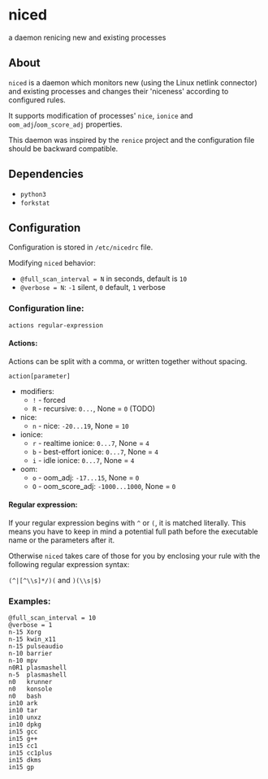 niced
=====

a daemon renicing new and existing processes

About
-----

`niced` is a daemon which monitors new (using the Linux netlink connector) and
existing processes and changes their 'niceness' according to configured rules.

It supports modification of processes' `nice`, `ionice` and
`oom_adj`/`oom_score_adj` properties.

This daemon was inspired by the `renice` project and the configuration file
should be backward compatible.

Dependencies
------------

- `python3`
- `forkstat`

Configuration
-------------

Configuration is stored in `/etc/nicedrc` file.

Modifying `niced` behavior:

- `@full_scan_interval = N` in seconds, default is `10`
- `@verbose = N`: `-1` silent, `0` default, `1` verbose

### Configuration line:

`actions regular-expression`

#### Actions:

Actions can be split with a comma, or written together without spacing.

`action[parameter]`

- modifiers:
    - `!` - forced
    - `R` - recursive: `0...`, None = `0` (TODO)
- nice:
    - `n` - nice: `-20...19`, None = `10`
- ionice:
    - `r` - realtime ionice: `0...7`, None = `4`
    - `b` - best-effort ionice: `0...7`, None = `4`
    - `i` - idle ionice: `0...7`, None = `4`
- oom:
    - `o` - oom_adj: `-17...15`, None = `0`
    - `O` - oom_score_adj: `-1000...1000`, None = `0`

#### Regular expression:

If your regular expression begins with `^` or `(`, it is matched literally. This
means you have to keep in mind a potential full path before the executable name
or the parameters after it.

Otherwise `niced` takes care of those for you by enclosing your rule with the
following regular expression syntax:

`(^|[^\\s]*/)(` and `)(\\s|$)`

### Examples:

```
@full_scan_interval = 10
@verbose = 1
n-15 Xorg
n-15 kwin_x11
n-15 pulseaudio
n-10 barrier
n-10 mpv
n0R1 plasmashell
n-5  plasmashell
n0   krunner
n0   konsole
n0   bash
in10 ark
in10 tar
in10 unxz
in10 dpkg
in15 gcc
in15 g++
in15 cc1
in15 cc1plus
in15 dkms
in15 gp
```
